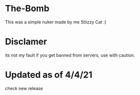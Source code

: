 # The-Bomb
This was a simple nuker made by me Stiizzy Cat :)

# Disclamer
its not my fault if you get banned from servers, use with caution. 

# Updated as of 4/4/21
check new release 
